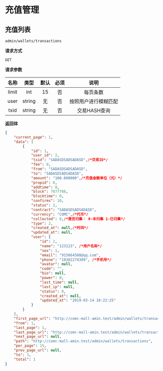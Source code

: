 # 充值管理

## 充值列表

`admin/wallets/transactions`

**请求方式**

`GET`

**请求参数**

|   名称    |  类型  | 默认 | 必须 |   说明   |
| :-------: | :----: | :--: | :--: | :------: |
|   limit   |  int   |  15  |  否  | 每页条数 |
|   user   | string |  无  |  否  |   按照用户进行模糊匹配   |
|   txid   | string |  无  |  否  |   交易HASH查询   |

**返回体**

```json
{
    "current_page": 1,
    "data": [
        {
            "id": 1,
            "user_id": 2,
            "txid": "SADASDSADSADASD",/*交易ID*/
            "fee": 0,
            "from": "SADASDSADSADASD",
            "to": "SADASDSADSADASD",
            "amount": "100.000000",/*充值金额单位（元）*/
            "propid": 0,
            "addtime": 0,
            "block": 7877788,
            "blocktime": 0,
            "confirms": 10,
            "status": 2,
            "contract": "SADASDSADSADASD",
            "currency": "COMC",/*代币*/
            "collected": 0,/*是否归集： 0-未归集 1-已归集*/
            "type": 2,
            "created_at": null,/*时间*/
            "updated_at": null,
            "user": {
                "id": 2,
                "name": "123123", /*用户名称*/
                "sex": 1,
                "email": "915664508@qq.com",
                "phone": "18382274309", /*手机号*/
                "avatar": null,
                "code": "",
                "bio": null,
                "power": 0,
                "last_time": null,
                "last_ip": null,
                "status": 0,
                "created_at": null,
                "updated_at": "2019-03-14 18:22:25"
            }
        }
    ],
    "first_page_url": "http://comc-mall-amin.test/admin/wallets/transactions?page=1",
    "from": 1,
    "last_page": 1,
    "last_page_url": "http://comc-mall-amin.test/admin/wallets/transactions?page=1",
    "next_page_url": null,
    "path": "http://comc-mall-amin.test/admin/wallets/transactions",
    "per_page": 15,
    "prev_page_url": null,
    "to": 1,
    "total": 1
}
```
